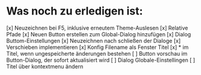 # Was noch zu erledigen ist:
[x] Neuzeichnen bei F5, inklusive erneutem Theme-Auslesen
[x] Relative Pfade
[x] Neuen Button erstellen zum Global-Dialog hinzufügen
[x] Dialog Buttom-Einstellungen
[x] Neuzeichnen nach schließen der Dialoge
[x] Verschieben implementieren
[x] Konfig Filename als Fenster Titel
[x] * im Titel, wenn ungespeicherte änderungen bestehen
[ ] Button vorschau im Button-Dialog, der sofort aktualisiert wird
[ ] Dialog Globale-Einstellingen
[ ] Titel über kontextmenu ändern

# #############################################################################################################

